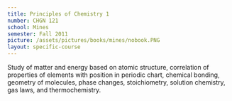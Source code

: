 ```yaml
---
title: Principles of Chemistry 1
number: CHGN 121
school: Mines
semester: Fall 2011
picture: /assets/pictures/books/mines/nobook.PNG
layout: specific-course
---
```

Study of matter and energy based on atomic structure, correlation of properties of elements with position in periodic chart, chemical bonding, geometry of molecules, phase changes, stoichiometry, solution chemistry, gas laws, and thermochemistry.
